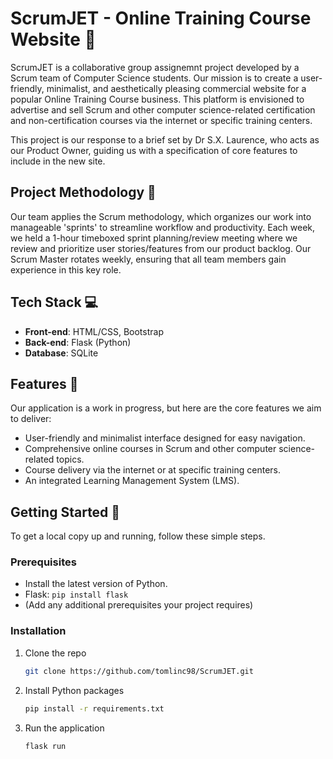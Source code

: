 # ScrumJET - Online Training Course Website 🚀

ScrumJET is a collaborative group assignemnt project developed by a Scrum team of Computer Science students. Our mission is to create a user-friendly, minimalist, and aesthetically pleasing commercial website for a popular Online Training Course business. This platform is envisioned to advertise and sell Scrum and other computer science-related certification and non-certification courses via the internet or specific training centers.

This project is our response to a brief set by Dr S.X. Laurence, who acts as our Product Owner, guiding us with a specification of core features to include in the new site.

## Project Methodology 📝

Our team applies the Scrum methodology, which organizes our work into manageable 'sprints' to streamline workflow and productivity. Each week, we held a 1-hour timeboxed sprint planning/review meeting where we review and prioritize user stories/features from our product backlog. Our Scrum Master rotates weekly, ensuring that all team members gain experience in this key role.

## Tech Stack 💻

- **Front-end**: HTML/CSS, Bootstrap
- **Back-end**: Flask (Python)
- **Database**: SQLite

## Features 🎁

Our application is a work in progress, but here are the core features we aim to deliver:

- User-friendly and minimalist interface designed for easy navigation.
- Comprehensive online courses in Scrum and other computer science-related topics.
- Course delivery via the internet or at specific training centers.
- An integrated Learning Management System (LMS).

## Getting Started 🏁

To get a local copy up and running, follow these simple steps.

### Prerequisites

- Install the latest version of Python.
- Flask: `pip install flask`
- (Add any additional prerequisites your project requires)

### Installation 

1. Clone the repo
   ```sh
   git clone https://github.com/tomlinc98/ScrumJET.git

2. Install Python packages
   ```sh
   pip install -r requirements.txt

3. Run the application
   ```sh
   flask run
